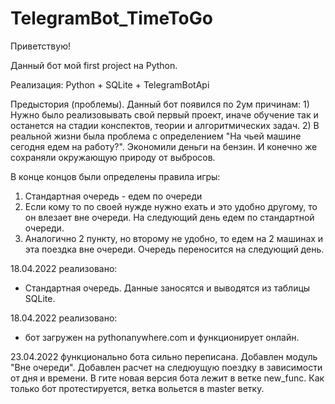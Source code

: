 # TelegramBot_TimeToGo
Приветствую!

Данный бот мой first project на Python.

Реализация: Python + SQLite + TelegramBotApi

Предыстория (проблемы). 
  Данный бот появился по 2ум причинам:
    1) Нужно было реализовывать свой первый проект, иначе обучение так и останется на стадии конспектов, теории и алгоритмических задач.
    2) В реальной жизни была проблема с определением "На чьей машине сегодня едем на работу?". 
       Экономили деньги на бензин. И конечно же сохраняли окружающую природу от выбросов.
  
В конце концов были определены правила игры:
  1) Стандартная очередь - едем по очереди
  2) Если кому то по своей нужде нужно ехать и это удобно другому, то он влезает вне очереди. На следующий день едем по стандартной очереди.
  3) Аналогично 2 пункту, но второму не удобно, то едем на 2 машинах и эта поездка вне очереди. Очередь переносится на следующий день.

18.04.2022 реализовано:
  - Стандартная очередь. Данные заносятся и выводятся из таблицы SQLite.

18.04.2022 реализовано:
  - бот загружен на pythonanywhere.com и функционирует онлайн.

23.04.2022 функционально бота сильно переписана. Добавлен модуль "Вне очереди". Добавлен расчет на следюущую поездку в зависимости от дня и времени. 
В гите новая версия бота лежит в ветке new_func. Как только бот протестируется, ветка вольется в master ветку.  
